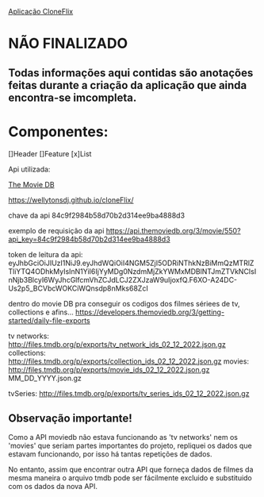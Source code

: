 [Aplicação CloneFlix](https://wellytonsdj.github.io/cloneFlix/)


# NÃO FINALIZADO

## Todas informações aqui contidas são anotações feitas durante a criação da aplicação que ainda encontra-se imcompleta.

# Componentes: 

[]Header
[]Feature
[x]List

Api utilizada: 

[The Movie DB](https://www.themoviedb.org/u/Well989?language=pt-BR)

https://wellytonsdj.github.io/cloneFlix/

chave da api
84c9f2984b58d70b2d314ee9ba4888d3

exemplo de requisição da api
https://api.themoviedb.org/3/movie/550?api_key=84c9f2984b58d70b2d314ee9ba4888d3

token de leitura da api:
eyJhbGciOiJIUzI1NiJ9.eyJhdWQiOiI4NGM5ZjI5ODRiNThkNzBiMmQzMTRlZTliYTQ4ODhkMyIsInN1YiI6IjYyMDg0NzdmMjZkYWMxMDBlNTJmZTVkNCIsInNjb3BlcyI6WyJhcGlfcmVhZCJdLCJ2ZXJzaW9uIjoxfQ.F6XO-A24DC-Us2p5_BCVbcWOKCiWQnsdp8nMks68ZcI

dentro do movie DB pra conseguir os codigos dos filmes sériees de tv, collections e afins...
https://developers.themoviedb.org/3/getting-started/daily-file-exports


tv networks: http://files.tmdb.org/p/exports/tv_network_ids_02_12_2022.json.gz
collections:  http://files.tmdb.org/p/exports/collection_ids_02_12_2022.json.gz
movies: http://files.tmdb.org/p/exports/movie_ids_02_12_2022.json.gz
MM_DD_YYYY.json.gz

tvSeries: http://files.tmdb.org/p/exports/tv_series_ids_02_12_2022.json.gz


## Observação importante!

Como a API moviedb não estava funcionando as 'tv networks' nem os 'movies' que seriam partes importantes do projeto, repliquei os dados que estavam funcionando, por isso há tantas repetições de dados.

No entanto, assim que encontrar outra API que forneça dados de filmes da mesma maneira o arquivo tmdb pode ser fácilmente excluido e substituido com os dados da nova API.